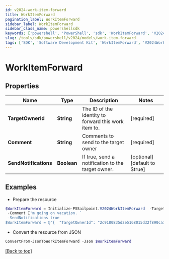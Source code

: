```yaml
---
id: v2024-work-item-forward
title: WorkItemForward
pagination_label: WorkItemForward
sidebar_label: WorkItemForward
sidebar_class_name: powershellsdk
keywords: ['powershell', 'PowerShell', 'sdk', 'WorkItemForward', 'V2024WorkItemForward'] 
slug: /tools/sdk/powershell/v2024/models/work-item-forward
tags: ['SDK', 'Software Development Kit', 'WorkItemForward', 'V2024WorkItemForward']
---
```



# WorkItemForward

## Properties

Name | Type | Description | Notes
------------ | ------------- | ------------- | -------------
**TargetOwnerId** | **String** | The ID of the identity to forward this work item to. | [required]
**Comment** | **String** | Comments to send to the target owner | [required]
**SendNotifications** | **Boolean** | If true, send a notification to the target owner. | [optional] [default to $true]

## Examples

- Prepare the resource
```powershell
$WorkItemForward = Initialize-PSSailpoint.V2024WorkItemForward  -TargetOwnerId 2c9180835d2e5168015d32f890ca1581 `
 -Comment I'm going on vacation. `
 -SendNotifications true
$WorkItemForward = @"{  "TargetOwnerId": "2c9180835d2e5168015d32f890ca1581", "Comment": "I'm going on vacation.", "SendNotifications": "true "}"@
```

- Convert the resource from JSON
```powershell
ConvertFrom-JsonToWorkItemForward -Json $WorkItemForward
```


[[Back to top]](#) 

